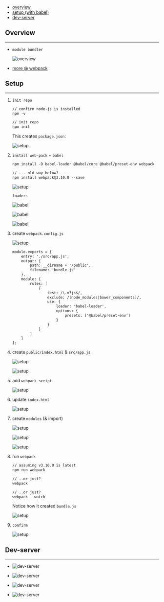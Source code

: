 * [overview](../lang/js)
* [setup (with babel)](#setup)
* [dev-server](#dev-server)

## Overview <a name="overview"></a>

---

* `module bundler`

	![overview](_asset/img/01.png)

* [more @ webpack](https://webpack.js.org/)

## Setup <a name="setup"></a>

---

1. `init repo`

	```txt
	// confirm node-js is installed
	npm -v

	// init repo
	npm init
	```

	This creates `package.json`:

	![setup](_asset/img/02.png)

2. `install web-pack` + `babel`

	```txt
	npm install -D babel-loader @babel/core @babel/preset-env webpack

	// ... old way below?
	npm install webpack@3.10.0 --save
	```

	![setup](_asset/img/03.png)

	`loaders`

	![babel](_asset/img/57.png)

	![babel](_asset/img/54.png)

	![babel](_asset/img/55.png)

3. create `webpack.config.js`

	![setup](_asset/img/35.png)

	```txt
	module.exports = {
		entry: './src/app.js',
		output: {
			path: __dirname + '/public',
			filename: 'bundle.js'
		},
		module: {
			rules: [
				{
					test: /\.m?js$/,
					exclude: /(node_modules|bower_components)/,
					use: {
						loader: 'babel-loader',
						options: {
							presets: ['@babel/preset-env']
						}
					}
				}
			]
		}
	};
	```

4. create `public/index.html` & `src/app.js`

	![setup](_asset/img/04.png)

	![setup](_asset/img/05.png)		

5. add `webpack script`

	![setup](_asset/img/18.png)

6. update `index.html`

	![setup](_asset/img/28.png)

7. create `modules` (& import)

	![setup](_asset/img/31.png)

	![setup](_asset/img/33.png)

	![setup](_asset/img/56.png)

8. run `webpack`

	```txt
	// assuming v3.10.0 is latest
	npm run webpack

	// ..or just?
	webpack

	// ..or just?
	webpack --watch
	```

	Notice how it created `bundle.js`

	![setup](_asset/img/22.png)

9. `confirm`

	![setup](_asset/img/66.png)

## Dev-server <a name="dev-server"></a>

---

* ![dev-server](_asset/img/49.png)

* ![dev-server](_asset/img/50.png)

* ![dev-server](_asset/img/51.png)

* ![dev-server](_asset/img/52.png)